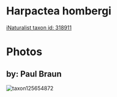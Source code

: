
Harpactea hombergi
==================
  
[iNaturalist taxon id: 318911](https://www.inaturalist.org/taxa/318911)
# Photos

## by: Paul Braun
  
![taxon125654872](https://inaturalist-open-data.s3.amazonaws.com/photos/134527416/medium.jpg)